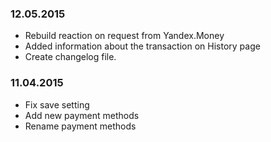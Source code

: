 ### 12.05.2015
* Rebuild reaction on request from Yandex.Money
* Added information about the transaction on History page
* Create changelog file.

### 11.04.2015
* Fix save setting
* Add new payment methods
* Rename payment methods
